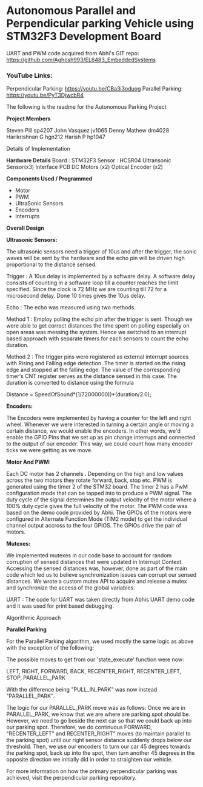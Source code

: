 # Autonomous Parallel and Perpendicular parking Vehicle using STM32F3 Development Board

UART and PWM code acquired from  Abhi's GIT repo: https://github.com/Aghosh993/EL6483_EmbeddedSystems

### YouTube Links:

Perpendicular Parking: https://youtu.be/CBa3i3oduog
Parallel Parking: https://youtu.be/PyT3DjwcbR4


The following is the readme for the Autonomous Parking Project 

**Project Members**

Steven Pill	sp4207
John Vasquez    jv1065
Denny Mathew	dm4028
Harikrishnan G  hgn212
Harish P        hp1047


Details of Implementation

**Hardware Details**
	Board : STM32F3
	Sensor : HCSR04 Ultransonic Sensor(x3)
	Interface PCB 
	DC Motors (x2)
	Optical Encoder (x2)

**Components Used / Programmed**
	
* Motor
* PWM
* UltraSonic Sensors
* Encoders
* Interrupts

**Overall Design**

**Ultrasonic Sensors:**

The ultrasonic sensors need a trigger of 10us and after the trigger, the sonic waves will be sent by the hardware and the echo pin will be driven high proportional to the distance sensed.
	
Trigger : A 10us delay is implemented by a software delay. A software delay consists of counting in a software loop till a counter reaches the limit specified. Since the clock is 72 MHz we are counting till 72 for a microsecond delay. Done 10 times gives the 10us delay.

Echo : The echo was measured using two methods.
	
Method 1 : Employ polling the echo pin after the trigger is sent.  Though we were able to get correct distances the time spent on polling especially on open areas was messing the system. Hence we switched to an interrupt based approach with separate timers for each sensors to count the echo duration. 
	
Method 2 : The trigger pins were registered as external interrupt sources with Rising and Falling edge detection. The timer is started on the rising edge and stopped at the falling edge. The value of the corresponding timer's CNT register serves as the distance sensed in this case. The duration is converted to distance using the formula 

Distance = SpeedOfSound*(1/72000000))*(duration/2.0);

**Encoders:**
	
The Encoders were implemented by having a counter for the left and right wheel.  Whenever we were interested in turning a certain angle or moving a certain distance, we would enable the encoders.  In other words, we'd enable the GPIO Pins that we set up as pin change interrups and connected to the output of our encoder.  This way, we could count how many encoder ticks we were getting as we move.

**Motor And PWM:** 

Each DC motor has 2 channels . Depending on the high and low values across the two motors they rotate forward, back, stop etc.
PWM is generated using the timer 2 of the STM32 board. The timer 2 has a PwM configuration mode that can be tapped into to produce a PWM signal. The duty cycle of the signal determines the output velocity of the motor where a 100% duty cycle gives the full velocity of the motor. The PWM code was based on the demo code provided by Abhi. The GPIOs of the motors were configured in Alternate Function Mode (TIM2 mode) to get the individual channel output accross to the four GPIOS. The GPIOs drive the pair of motors.

**Mutexes:**

We implemented mutexes in our code base to account for random corruption of sensed distances that were updated in Interrupt Context. Accessing the sensed distances was, however, done as part of the main code which led us to believe synchronization issues can corrupt our sensed distances. We wrote a custom mutex API to acquire and release a mutex and synchronize the access of the global variables.

UART :
	The code for UART was taken directly from Abhis UART demo code and it was used for print based debugging.
	
Algorithmic Approach				

**Parallel Parking**
		
For the Parallel Parking algorithm, we used mostly the same logic as above with the exception of the following:

The possible moves to get from our 'state_execute' function were now:

LEFT,
RIGHT,
FORWARD,
BACK,
RECENTER_RIGHT,
RECENTER_LEFT,
STOP,
PARALLEL_PARK
			
With the difference being "PULL_IN_PARK" was now instead "PARALLEL_PARK".

The logic for our PARALLEL_PARK move was as follows:
	Once we are in PARALLEL_PARK, we know that we are where are parking spot should be.  However, we need to go beside the next car so that 
	we could back up into our parking spot.  Therefore, we do continuous FORWARD, "RECENTER_LEFT" and RECENTER_RIGHT" moves (to maintain parallel
	to the parking spot) until our right sensor distance suddenly drops below our threshold.  Then, we use our encoders to turn our car 45 degrees
	towards the parking spot, back up into the spot, then turn another 45 degrees in the opposite direction we initially did in order to straighten
	our vehicle.

For more information on how the primary perpendicular parking was achieved, visit the perpendicular parking repository.
